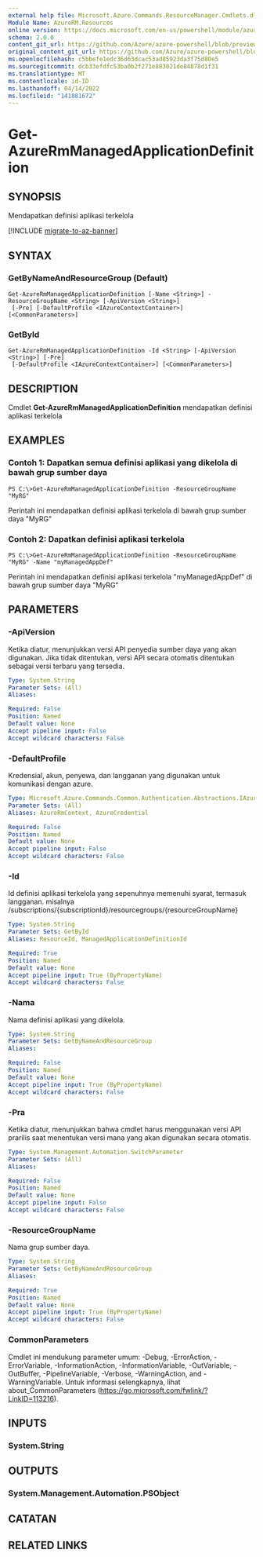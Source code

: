 ```yaml
---
external help file: Microsoft.Azure.Commands.ResourceManager.Cmdlets.dll-Help.xml
Module Name: AzureRM.Resources
online version: https://docs.microsoft.com/en-us/powershell/module/azurerm.resources/get-azurermmanagedapplicationdefinition
schema: 2.0.0
content_git_url: https://github.com/Azure/azure-powershell/blob/preview/src/ResourceManager/Resources/Commands.Resources/help/Get-AzureRmManagedApplicationDefinition.md
original_content_git_url: https://github.com/Azure/azure-powershell/blob/preview/src/ResourceManager/Resources/Commands.Resources/help/Get-AzureRmManagedApplicationDefinition.md
ms.openlocfilehash: c5bbefe1edc36d63dcac53ad85923da3f75d80e5
ms.sourcegitcommit: dcb33efdfc53ba0b2f271e883021de84878d1f31
ms.translationtype: MT
ms.contentlocale: id-ID
ms.lasthandoff: 04/14/2022
ms.locfileid: "141881672"
---
```

# Get-AzureRmManagedApplicationDefinition

## SYNOPSIS
Mendapatkan definisi aplikasi terkelola

[!INCLUDE [migrate-to-az-banner](../../includes/migrate-to-az-banner.md)]

## SYNTAX

### GetByNameAndResourceGroup (Default)
```
Get-AzureRmManagedApplicationDefinition [-Name <String>] -ResourceGroupName <String> [-ApiVersion <String>]
 [-Pre] [-DefaultProfile <IAzureContextContainer>] [<CommonParameters>]
```

### GetById
```
Get-AzureRmManagedApplicationDefinition -Id <String> [-ApiVersion <String>] [-Pre]
 [-DefaultProfile <IAzureContextContainer>] [<CommonParameters>]
```

## DESCRIPTION
Cmdlet **Get-AzureRmManagedApplicationDefinition** mendapatkan definisi aplikasi terkelola

## EXAMPLES

### Contoh 1: Dapatkan semua definisi aplikasi yang dikelola di bawah grup sumber daya
```
PS C:\>Get-AzureRmManagedApplicationDefinition -ResourceGroupName "MyRG"
```

Perintah ini mendapatkan definisi aplikasi terkelola di bawah grup sumber daya "MyRG"

### Contoh 2: Dapatkan definisi aplikasi terkelola
```
PS C:\>Get-AzureRmManagedApplicationDefinition -ResourceGroupName "MyRG" -Name "myManagedAppDef"
```

Perintah ini mendapatkan definisi aplikasi terkelola "myManagedAppDef" di bawah grup sumber daya "MyRG"

## PARAMETERS

### -ApiVersion
Ketika diatur, menunjukkan versi API penyedia sumber daya yang akan digunakan.
Jika tidak ditentukan, versi API secara otomatis ditentukan sebagai versi terbaru yang tersedia.

```yaml
Type: System.String
Parameter Sets: (All)
Aliases:

Required: False
Position: Named
Default value: None
Accept pipeline input: False
Accept wildcard characters: False
```

### -DefaultProfile
Kredensial, akun, penyewa, dan langganan yang digunakan untuk komunikasi dengan azure.

```yaml
Type: Microsoft.Azure.Commands.Common.Authentication.Abstractions.IAzureContextContainer
Parameter Sets: (All)
Aliases: AzureRmContext, AzureCredential

Required: False
Position: Named
Default value: None
Accept pipeline input: False
Accept wildcard characters: False
```

### -Id
Id definisi aplikasi terkelola yang sepenuhnya memenuhi syarat, termasuk langganan.
misalnya /subscriptions/{subscriptionId}/resourcegroups/{resourceGroupName}

```yaml
Type: System.String
Parameter Sets: GetById
Aliases: ResourceId, ManagedApplicationDefinitionId

Required: True
Position: Named
Default value: None
Accept pipeline input: True (ByPropertyName)
Accept wildcard characters: False
```

### -Nama
Nama definisi aplikasi yang dikelola.

```yaml
Type: System.String
Parameter Sets: GetByNameAndResourceGroup
Aliases:

Required: False
Position: Named
Default value: None
Accept pipeline input: True (ByPropertyName)
Accept wildcard characters: False
```

### -Pra
Ketika diatur, menunjukkan bahwa cmdlet harus menggunakan versi API prarilis saat menentukan versi mana yang akan digunakan secara otomatis.

```yaml
Type: System.Management.Automation.SwitchParameter
Parameter Sets: (All)
Aliases:

Required: False
Position: Named
Default value: None
Accept pipeline input: False
Accept wildcard characters: False
```

### -ResourceGroupName
Nama grup sumber daya.

```yaml
Type: System.String
Parameter Sets: GetByNameAndResourceGroup
Aliases:

Required: True
Position: Named
Default value: None
Accept pipeline input: True (ByPropertyName)
Accept wildcard characters: False
```

### CommonParameters
Cmdlet ini mendukung parameter umum: -Debug, -ErrorAction, -ErrorVariable, -InformationAction, -InformationVariable, -OutVariable, -OutBuffer, -PipelineVariable, -Verbose, -WarningAction, and -WarningVariable. Untuk informasi selengkapnya, lihat about_CommonParameters (https://go.microsoft.com/fwlink/?LinkID=113216).

## INPUTS

### System.String

## OUTPUTS

### System.Management.Automation.PSObject

## CATATAN

## RELATED LINKS
